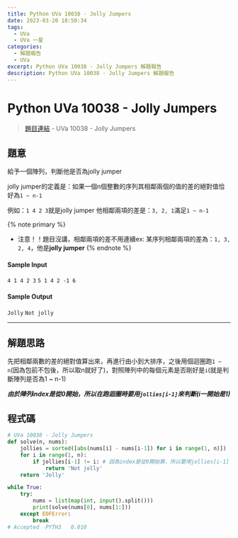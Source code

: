 ```yaml
---
title: Python UVa 10038 - Jolly Jumpers
date: 2023-03-20 18:50:34
tags:
  - UVa
  - UVa 一星
categories:
  - 解題報告
  - UVa
excerpt: Python UVa 10038 - Jolly Jumpers 解題報告
description: Python UVa 10038 - Jolly Jumpers 解題報告
---
```

# Python UVa 10038 - Jolly Jumpers

>[題目連結](https://onlinejudge.org/index.php?option=onlinejudge&Itemid=8&page=show_problem&problem=979) - UVa 10038 - Jolly Jumpers



## 題意
給予一個陣列，判斷他是否為jolly jumper

jolly jumper的定義是：如果一個n個整數的序列其相鄰兩個的值的差的絕對值恰好為`1 ~ n-1`

例如：`1 4 2 3`就是jolly jumper
他相鄰兩項的差是：`3, 2, 1`滿足`1 ~ n-1`

{% note primary %}
 - 注意！！題目沒講，相鄰兩項的差不用連續ex: 某序列相鄰兩項的差為：`1, 3, 2, 4`，他是**jolly jumper**
{% endnote %}

#### Sample Input 
`4 1 4 2 3`
`5 1 4 2 -1 6`

#### Sample Output 
`Jolly`
`Not jolly`

---
## 解題思路
先把相鄰兩數的差的絕對值算出來，再進行由小到大排序，之後用個迴圈跑`1 ~ n`(因為包前不包後，所以取n就好了)，對照陣列中的每個元素是否剛好是`i`(就是判斷陣列是否為1 ~ n-1)

***由於陣列index是從0開始，所以在跑迴圈時要用`jollies[i-1]`來判斷(i一開始是1)***

## 程式碼
```python
# UVa 10038 - Jolly Jumpers
def solve(n, nums):
    jollies = sorted([abs(nums[i] - nums[i-1]) for i in range(1, n)])
    for i in range(1, n):
        if jollies[i-1] != i: # 因為index是從0開始算，所以要用jollies[i-1]
            return 'Not jolly'
    return 'Jolly'

while True:
    try:
        nums = list(map(int, input().split()))
        print(solve(nums[0], nums[1:]))
    except EOFError:
        break
# Accepted	PYTH3	0.010
```